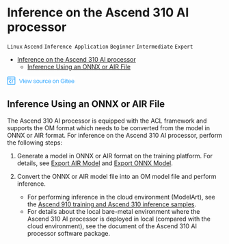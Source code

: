 # Inference on the Ascend 310 AI processor

`Linux` `Ascend` `Inference Application` `Beginner` `Intermediate` `Expert`

<!-- TOC -->

- [Inference on the Ascend 310 AI processor](#inference-on-the-ascend-310-ai-processor)
    - [Inference Using an ONNX or AIR File](#inference-using-an-onnx-or-air-file)

<!-- /TOC -->

<a href="https://gitee.com/mindspore/docs/blob/master/tutorials/inference/source_en/multi_platform_inference_ascend_310.md" target="_blank"><img src="./_static/logo_source.png"></a>


## Inference Using an ONNX or AIR File

The Ascend 310 AI processor is equipped with the ACL framework and supports the OM format which needs to be converted from the model in ONNX or AIR format. For inference on the Ascend 310 AI processor, perform the following steps:

1. Generate a model in ONNX or AIR format on the training platform. For details, see [Export AIR Model](https://www.mindspore.cn/tutorial/training/en/master/use/save_model.html#export-air-model) and [Export ONNX Model](https://www.mindspore.cn/tutorial/training/en/master/use/save_model.html#export-onnx-model).

2. Convert the ONNX or AIR model file into an OM model file and perform inference.
   - For performing inference in the cloud environment (ModelArt), see the [Ascend 910 training and Ascend 310 inference samples](https://support.huaweicloud.com/en-us/bestpractice-modelarts/modelarts_10_0026.html).
   - For details about the local bare-metal environment where the Ascend 310 AI processor is deployed in local (compared with the cloud environment), see the document of the Ascend 310 AI processor software package.
